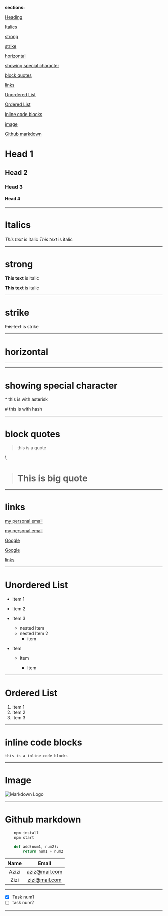 <!-- sections -->
**sections:**

[Heading](#head-1)

[Italics](#italics)

[strong](#strong)

[strike](#strike)

[horizontal](#horizontal)

[showing special character](#showing-special-character)

[block quotes](#block-quotes)

[links](#links)

[Unordered List](#unordered-list)

[Ordered List](#ordered-list)

[inline code blocks](#inline-code-blocks)

[image](#image)

[Github markdown](#github-markdown)

<!-- Heading -->
# Head 1

## Head 2

### Head 3

#### Head 4

---
<!-- Italics -->

# Italics

*This text* is italic
*This text* is italic

---
<!-- strong -->
# strong

**This text** is italic

**This text** is italic

---
<!-- Strike through -->
# strike

~~this text~~ is strike

---
<!-- horizontal rule-->
# horizontal

---
___

<!-- showing special character-->
# showing special character

\* this is with asterisk

\# this is with hash

---
<!-- block quotes -->
# block quotes

>this is a quote

\

># This is big quote

---
<!-- links -->
# links

[my personal email](mailto:aziztablo.aa@gmail.com)

[my personal email](mailto:aziztablo.aa@gmail.com "Aziz Azizi")

[Google](https://google.com)

[key]: https://google.com/

[Google][key]

[links](#links)

---
<!-- Unordered List -->
# Unordered List

* Item 1
* Item 2
* Item 3
  * nested Item
  * nested Item 2
    * item

* Item
  
  * Item
  
    * Item

---
<!-- Ordered List -->
# Ordered List

1. Item 1
2. Item 2
3. Item 3

---
<!-- inline code blocks -->
# inline code blocks

`this is a inline code blocks`

---

<!-- Image -->
# Image

![Markdown Logo](https://markdown-here.com/img/icon256.png)

---

<!-- Github -->
# Github markdown
<!-- code block-->
``` Bash
    npm install
    npm start
```

```Python
    def add(num1, num2):
        return num1 + num2
```

<!-- Tables -->

| Name     | Email         |
|:--------:|:-------------:|
| Azizi    |<aziz@mail.com>|
| Zizi     |<zizi@mail.com>|

---

<!-- Task List -->
* [x] Task num1
* [ ] task num2
  
---

